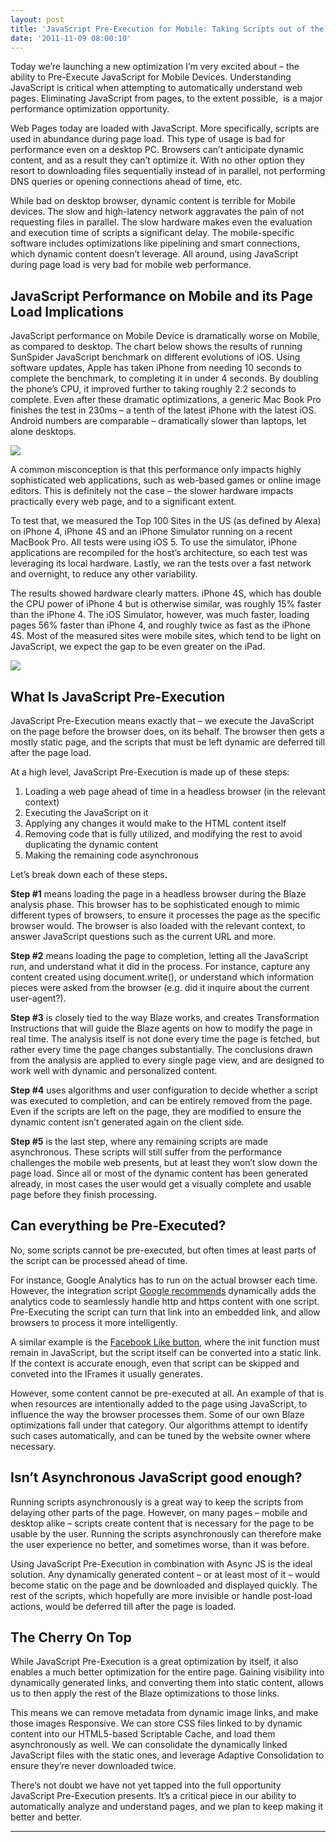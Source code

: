 ```yaml
---
layout: post
title: 'JavaScript Pre-Execution for Mobile: Taking Scripts out of the Loop'
date: '2011-11-09 08:00:10'
---
```



Today we’re launching a new optimization I’m very excited about – the ability to Pre-Execute JavaScript for Mobile Devices. Understanding JavaScript is critical when attempting to automatically understand web pages. Eliminating JavaScript from pages, to the extent possible,  is a major performance optimization opportunity.

Web Pages today are loaded with JavaScript. More specifically, scripts are used in abundance during page load. This type of usage is bad for performance even on a desktop PC. Browsers can’t anticipate dynamic content, and as a result they can’t optimize it. With no other option they resort to downloading files sequentially instead of in parallel, not performing DNS queries or opening connections ahead of time, etc.

While bad on desktop browser, dynamic content is terrible for Mobile devices. The slow and high-latency network aggravates the pain of not requesting files in parallel. The slow hardware makes even the evaluation and execution time of scripts a significant delay. The mobile-specific software includes optimizations like pipelining and smart connections, which dynamic content doesn’t leverage. All around, using JavaScript during page load is very bad for mobile web performance.


## JavaScript Performance on Mobile and its Page Load Implications

JavaScript performance on Mobile Device is dramatically worse on Mobile, as compared to desktop. The chart below shows the results of running SunSpider JavaScript benchmark on different evolutions of iOS. Using software updates, Apple has taken iPhone from needing 10 seconds to complete the benchmark, to completing it in under 4 seconds. By doubling the phone’s CPU, it improved further to taking roughly 2.2 seconds to complete. Even after these dramatic optimizations, a generic Mac Book Pro finishes the test in 230ms – a tenth of the latest iPhone with the latest iOS. Android numbers are comparable – dramatically slower than laptops, let alone desktops.

[![](http://www.blaze.io/wp-content/uploads/2011/11/sunspider.jpg)](http://www.blaze.io/wp-content/uploads/2011/11/sunspider.jpg)

A common misconception is that this performance only impacts highly sophisticated web applications, such as web-based games or online image editors. This is definitely not the case – the slower hardware impacts practically every web page, and to a significant extent.

To test that, we measured the Top 100 Sites in the US (as defined by Alexa) on iPhone 4, iPhone 4S and an iPhone Simulator running on a recent MacBook Pro. All tests were using iOS 5. To use the simulator, iPhone applications are recompiled for the host’s architecture, so each test was leveraging its local hardware. Lastly, we ran the tests over a fast network and overnight, to reduce any other variability.

The results showed hardware clearly matters. iPhone 4S, which has double the CPU power of iPhone 4 but is otherwise similar, was roughly 15% faster than the iPhone 4. The iOS Simulator, however, was much faster, loading pages 56% faster than iPhone 4, and roughly twice as fast as the iPhone 4S. Most of the measured sites were mobile sites, which tend to be light on JavaScript, we expect the gap to be even greater on the iPad.

![](http://www.blaze.io/wp-content/uploads/2011/11/pageloadtime.png)


## What Is JavaScript Pre-Execution

JavaScript Pre-Execution means exactly that – we execute the JavaScript on the page before the browser does, on its behalf. The browser then gets a mostly static page, and the scripts that must be left dynamic are deferred till after the page load.

At a high level, JavaScript Pre-Execution is made up of these steps:

1. Loading a web page ahead of time in a headless browser (in the relevant context)
2. Executing the JavaScript on it
3. Applying any changes it would make to the HTML content itself
4. Removing code that is fully utilized, and modifying the rest to avoid duplicating the dynamic content
5. Making the remaining code asynchronous

Let’s break down each of these steps.

**Step #1** means loading the page in a headless browser during the Blaze analysis phase. This browser has to be sophisticated enough to mimic different types of browsers, to ensure it processes the page as the specific browser would. The browser is also loaded with the relevant context, to answer JavaScript questions such as the current URL and more.

**Step #2** means loading the page to completion, letting all the JavaScript run, and understand what it did in the process. For instance, capture any content created using document.write(), or understand which information pieces were asked from the browser (e.g. did it inquire about the current user-agent?).

**Step #3** is closely tied to the way Blaze works, and creates Transformation Instructions that will guide the Blaze agents on how to modify the page in real time. The analysis itself is not done every time the page is fetched, but rather every time the page changes substantially. The conclusions drawn from the analysis are applied to every single page view, and are designed to work well with dynamic and personalized content.

**Step #4** uses algorithms and user configuration to decide whether a script was executed to completion, and can be entirely removed from the page. Even if the scripts are left on the page, they are modified to ensure the dynamic content isn’t generated again on the client side.

**Step #5** is the last step, where any remaining scripts are made asynchronous. These scripts will still suffer from the performance challenges the mobile web presents, but at least they won’t slow down the page load. Since all or most of the dynamic content has been generated already, in most cases the user would get a visually complete and usable page before they finish processing.


## Can everything be Pre-Executed?

No, some scripts cannot be pre-executed, but often times at least parts of the script can be processed ahead of time.

For instance, Google Analytics has to run on the actual browser each time. However, the integration script [Google recommends](mailto:http://code.google.com/apis/analytics/docs/tracking/asyncTracking.html) dynamically adds the analytics code to seamlessly handle http and https content with one script. Pre-Executing the script can turn that link into an embedded link, and allow browsers to process it more intelligently.

A similar example is the [Facebook Like button](mailto:http://developers.facebook.com/docs/reference/javascript/), where the init function must remain in JavaScript, but the script itself can be converted into a static link. If the context is accurate enough, even that script can be skipped and conveted into the IFrames it usually generates.

However, some content cannot be pre-executed at all. An example of that is when resources are intentionally added to the page using JavaScript, to influence the way the browser processes them. Some of our own Blaze optimizations fall under that category. Our algorithms attempt to identify such cases automatically, and can be tuned by the website owner where necessary.


## Isn’t Asynchronous JavaScript good enough?

Running scripts asynchronously is a great way to keep the scripts from delaying other parts of the page. However, on many pages – mobile and desktop alike – scripts create content that is necessary for the page to be usable by the user. Running the scripts asynchronously can therefore make the user experience no better, and sometimes worse, than it was before.

Using JavaScript Pre-Execution in combination with Async JS is the ideal solution. Any dynamically generated content – or at least most of it – would become static on the page and be downloaded and displayed quickly. The rest of the scripts, which hopefully are more invisible or handle post-load actions, would be deferred till after the page is loaded.


## The Cherry On Top

While JavaScript Pre-Execution is a great optimization by itself, it also enables a much better optimization for the entire page. Gaining visibility into dynamically generated links, and converting them into static content, allows us to then apply the rest of the Blaze optimizations to those links.

This means we can remove metadata from dynamic image links, and make those images Responsive. We can store CSS files linked to by dynamic content into our HTML5-based Scriptable Cache, and load them asynchronously as well. We can consolidate the dynamically linked JavaScript files with the static ones, and leverage Adaptive Consolidation to ensure they’re never downloaded twice.

There’s not doubt we have not yet tapped into the full opportunity JavaScript Pre-Execution presents. It’s a critical piece in our ability to automatically analyze and understand pages, and we plan to keep making it better and better.

****


